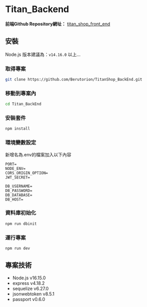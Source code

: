 
# Titan_Backend

**前端Github Repository網址：** [titan_shop_front_end](https://github.com/Berutorion/titan_shop_front_end/blob/master/README.md)

## 安裝

Node.js 版本建議為：`v14.16.0` 以上...

### 取得專案

```bash
git clone https://github.com/Berutorion/TitanShop_BackEnd.git
```

### 移動到專案內

```bash
cd Titan_BackEnd
```

### 安裝套件

```bash
npm install
```

### 環境變數設定

新增名為.env的檔案加入以下內容
```
PORT=
NODE_ENV=
CORS_ORIGIN_OPTION=
JWT_SECRET=

DB_USERNAME=
DB_PASSWORD=
DB_DATABASE=
DB_HOST=
```

### 資料庫初始化

```bash 
npm run dbinit
```

### 運行專案

```bash
npm run dev
```

## 專案技術

- Node.js v16.15.0
- express v4.18.2
- sequelize v6.27.0
- jsonwebtoken v8.5.1
- passport v0.6.0


